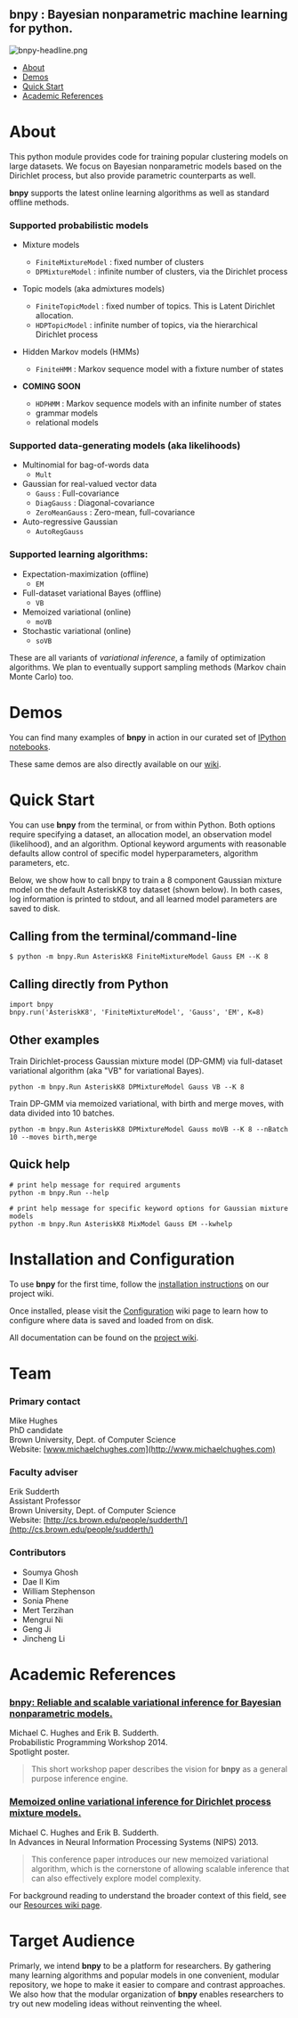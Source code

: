 ## **bnpy** : Bayesian nonparametric machine learning for python.

![bnpy-headline.png](https://bitbucket.org/repo/87qLXb/images/3908374762-bnpy-headline.png)

* [About](#markdown-header-about)
* [Demos](#markdown-header-demos)
* [Quick Start](#markdown-header-quick-start)
* [Academic References](#markdown-header-academic-references)

# About
This python module provides code for training popular clustering models on large datasets. We focus on Bayesian nonparametric models based on the Dirichlet process, but also provide parametric counterparts as well.

**bnpy** supports the latest online learning algorithms as well as standard offline methods. 

### Supported probabilistic models

* Mixture models
    * `FiniteMixtureModel` : fixed number of clusters
    * `DPMixtureModel` : infinite number of clusters, via the Dirichlet process

* Topic models (aka admixtures models)
    * `FiniteTopicModel` : fixed number of topics. This is Latent Dirichlet allocation.
    * `HDPTopicModel` : infinite number of topics, via the hierarchical Dirichlet process
    
* Hidden Markov models (HMMs)
    * `FiniteHMM` : Markov sequence model with a fixture number of states

* **COMING SOON**
    *  `HDPHMM` : Markov sequence models with an infinite number of states
    * grammar models
    * relational models


### Supported data-generating models (aka likelihoods)

* Multinomial for bag-of-words data
    * `Mult`
* Gaussian for real-valued vector data
    * `Gauss` : Full-covariance 
    * `DiagGauss` : Diagonal-covariance
    * `ZeroMeanGauss` : Zero-mean, full-covariance
* Auto-regressive Gaussian
    * `AutoRegGauss`

### Supported learning algorithms:

* Expectation-maximization (offline)
    * `EM`
* Full-dataset variational Bayes (offline)
    * `VB`
* Memoized variational (online)
    * `moVB`
* Stochastic variational (online)
    * `soVB`

These are all variants of *variational inference*, a family of optimization algorithms. We plan to eventually support sampling methods (Markov chain Monte Carlo) too.

# Demos

You can find many examples of **bnpy** in action in our curated set of  [IPython notebooks](http://nbviewer.ipython.org/urls/bitbucket.org/michaelchughes/bnpy-dev/raw/master/demos/DemoIndex.ipynb).

These same demos are also directly available on our [wiki](../wiki/demos/DemoIndex.rst).

# Quick Start

You can use **bnpy** from the terminal, or from within Python. Both options require specifying a dataset, an allocation model, an observation model (likelihood), and an algorithm. Optional keyword arguments with reasonable defaults allow control of specific model hyperparameters, algorithm parameters, etc.

Below, we show how to call bnpy to train a 8 component Gaussian mixture model on the default AsteriskK8 toy dataset (shown below).
In both cases, log information is printed to stdout, and all learned model parameters are saved to disk.

## Calling from the terminal/command-line

```
$ python -m bnpy.Run AsteriskK8 FiniteMixtureModel Gauss EM --K 8
```

## Calling directly from Python

```
import bnpy
bnpy.run('AsteriskK8', 'FiniteMixtureModel', 'Gauss', 'EM', K=8)
```

## Other examples
Train Dirichlet-process Gaussian mixture model (DP-GMM) via full-dataset variational algorithm (aka "VB" for variational Bayes).

```
python -m bnpy.Run AsteriskK8 DPMixtureModel Gauss VB --K 8
```

Train DP-GMM via memoized variational, with birth and merge moves, with data divided into 10 batches.

```
python -m bnpy.Run AsteriskK8 DPMixtureModel Gauss moVB --K 8 --nBatch 10 --moves birth,merge
```

## Quick help
```
# print help message for required arguments
python -m bnpy.Run --help 

# print help message for specific keyword options for Gaussian mixture models
python -m bnpy.Run AsteriskK8 MixModel Gauss EM --kwhelp
```

# Installation and Configuration

To use **bnpy** for the first time, follow the [installation instructions](../wiki/Installation.md) on our project wiki.

Once installed, please visit the [Configuration](../wiki/Configuration.md) wiki page to learn how to configure where data is saved and loaded from on disk.

All documentation can be found on the  [project wiki](../wiki/Home.md).

# Team

### Primary contact
Mike Hughes  
PhD candidate  
Brown University, Dept. of Computer Science  
Website: [www.michaelchughes.com](http://www.michaelchughes.com)

### Faculty adviser

Erik Sudderth  
Assistant Professor  
Brown University, Dept. of Computer Science  
Website: [http://cs.brown.edu/people/sudderth/](http://cs.brown.edu/people/sudderth/)

### Contributors 

* Soumya Ghosh
* Dae Il Kim
* William Stephenson
* Sonia Phene
* Mert Terzihan
* Mengrui Ni
* Geng Ji
* Jincheng Li

# Academic References

### [bnpy: Reliable and scalable variational inference for Bayesian nonparametric models.](HughesSudderth-NIPS2014Workshop-bnpy.pdf)
Michael C. Hughes and Erik B. Sudderth.  
Probabilistic Programming Workshop 2014.  
Spotlight poster.

> This short workshop paper describes the vision for **bnpy** as a general purpose inference engine.

### [Memoized online variational inference for Dirichlet process mixture models.](HughesSudderth-NIPS2013-MemoizedDP.pdf)
Michael C. Hughes and Erik B. Sudderth.  
In Advances in Neural Information Processing Systems (NIPS) 2013.  

> This conference paper introduces our new memoized variational algorithm, which is the cornerstone of allowing scalable inference that can also effectively explore model complexity.

For background reading to understand the broader context of this field, see our [Resources wiki page](../wiki/Resources.md).

# Target Audience

Primarly, we intend **bnpy** to be a platform for researchers. 
By gathering many learning algorithms and popular models in one convenient, modular repository, we hope to make it easier to compare and contrast approaches.
We also how that the modular organization of **bnpy** enables researchers to try out new modeling ideas without reinventing the wheel.